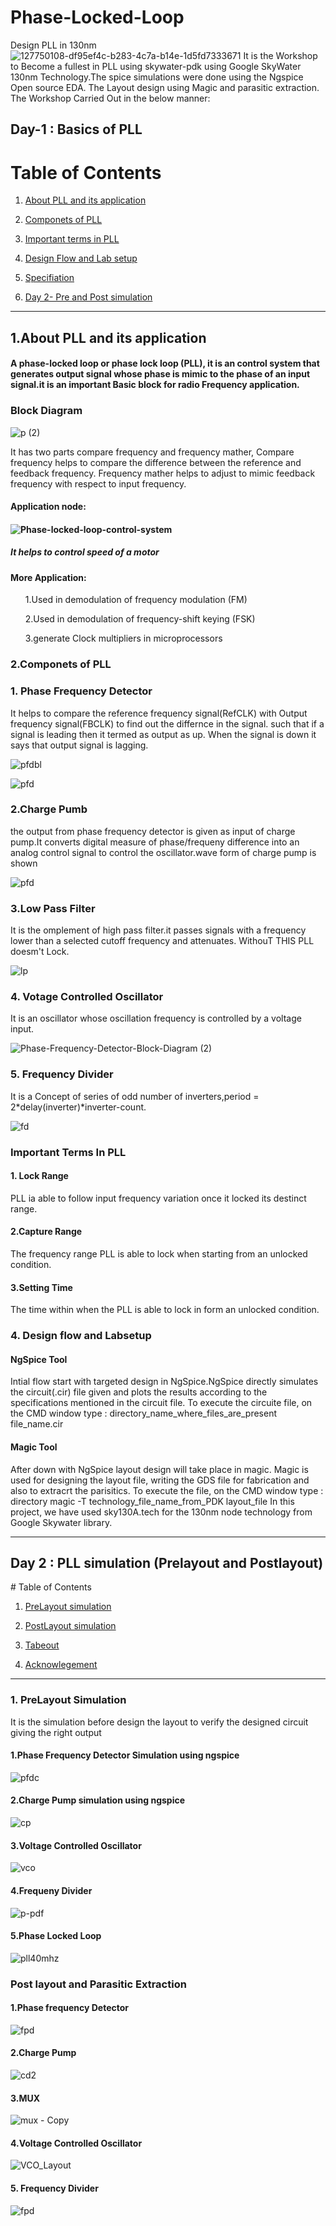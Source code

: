 # Phase-Locked-Loop
Design PLL in 130nm 
![127750108-df95ef4c-b283-4c7a-b14e-1d5fd7333671](https://user-images.githubusercontent.com/65411629/127780909-65694659-8320-45c2-80d2-4019e8a330df.png)
It is the  Workshop to Become a fullest in PLL using skywater-pdk using Google SkyWater 130nm Technology.The spice simulations were done using the Ngspice Open source EDA.
The Layout design using Magic and parasitic extraction.
The Workshop Carried Out in the below manner:
<br>
<h2>Day-1 : Basics of PLL </h2>

# Table of Contents

1. [About PLL and its application](#about)

2. [Componets of PLL](#Componets)

3. [Important terms in PLL](#terms)

4. [Design Flow and Lab setup](#design)

5. [Specifiation](#sepcs)

6. [Day 2- Pre and Post simulation](#pre) 

<hr>

## 1.About PLL and its application <a name="about"></a>
  
  <h4>A phase-locked loop or phase lock loop (PLL), it is an control system that generates  output signal whose phase is mimic to the phase of an input signal.it is an important Basic block for radio Frequency application.</h4>
<h3>Block Diagram</h3>

![p (2)](https://user-images.githubusercontent.com/65411629/127902294-4fc958aa-c9b6-4579-90a3-c3ac504d13da.png)

<p>It has two parts compare frequency and frequency mather, Compare frequency helps to compare the difference between the reference and feedback frequency. Frequency mather helps to adjust to mimic feedback frequency with respect to input frequency.</p>
<h4> Application node:<h4>
  
![Phase-locked-loop-control-system](https://user-images.githubusercontent.com/65411629/127784223-5e9945ee-2686-40e2-b31a-76bc97653810.png)
<h5>It helps to control speed of a motor</h5>
<h4>More Application:</h4>
<ul>1.Used in demodulation of frequency modulation (FM)</ul>
<ul>2.Used in demodulation of frequency-shift keying (FSK)</ul>
<ul>3.generate Clock multipliers in microprocessors </ul>
  
<h3> 2.Componets of PLL <a name="Componets"></a></h3>

  <h3>1. Phase Frequency Detector</h3>
It helps to compare the reference frequency signal(RefCLK) with Output frequency signal(FBCLK) to find out the differnce in the signal. such that if a signal is leading then it termed as output as up. When the signal is down it says that output signal is lagging.

![pfdbl](https://user-images.githubusercontent.com/65411629/127902079-54c57396-9cd9-4cba-89ab-f14b83b63b1f.jpg)

 

![pfd](https://user-images.githubusercontent.com/65411629/127818205-9ce876ff-210b-49a0-9d95-11a555f6af6f.jpg)
   
<h3>2.Charge Pumb</h3>
  the output from phase frequency detector is given as input of charge pump.It converts digital measure of phase/frequeny difference into an analog control signal to control the oscillator.wave form of charge pump is shown

  ![pfd](https://user-images.githubusercontent.com/65411629/127901526-8f7926c7-fc66-4ae0-8813-dd3c855d8468.jpg)



<h3>3.Low Pass Filter</h3>
  It is the omplement of high pass filter.it passes signals with a frequency lower than a selected cutoff frequency and attenuates. WithouT THIS PLL doesm't Lock. 
  
  ![lp](https://user-images.githubusercontent.com/65411629/127825078-d8ce7f39-746b-497c-83d2-2ba58a811a16.jpg)
<h3> 4. Votage Controlled Oscillator</h3>
   It is an oscillator whose oscillation frequency is controlled by a voltage input.
  
  ![Phase-Frequency-Detector-Block-Diagram (2)](https://user-images.githubusercontent.com/65411629/127826611-895a5763-589a-4a92-8910-683a239912c7.png)

<h3>5. Frequency Divider</h3>
  It is a Concept of series of odd number of inverters,period = 2*delay(inverter)*inverter-count.
 
  ![fd](https://user-images.githubusercontent.com/65411629/127902550-28c66e83-1ac5-4388-aad9-779c350f1376.jpg)

 <h3>Important Terms In PLL <a name="terms"></a></h3>
  
  <h4>1. Lock Range</h4>
  PLL ia able to follow input frequency variation once it locked its destinct range.
  
  <h4>2.Capture Range</h4>
  The frequency range PLL is able to lock when starting from an unlocked condition.
  
  <h4>3.Setting Time</h4>
  The time within when the PLL is able to lock in form an unlocked condition.
  
  <h3>4. Design flow and Labsetup <a name="design"></a></h3>
  <h4>NgSpice Tool</h4>
  Intial flow start with targeted design in NgSpice.NgSpice directly simulates the circuit(.cir) file given and plots the results according to the specifications mentioned in the circuit file. To execute the circuite file, on the CMD window type :
directory_name_where_files_are_present file_name.cir
<h4>Magic Tool</h4>
  After down with NgSpice layout design will take place in magic. Magic is used for designing the layout file, writing the GDS file for fabrication and also to extracrt the parisitics. To execute the file, on the CMD window type :
directory magic -T technology_file_name_from_PDK layout_file
In this project, we have used sky130A.tech for the 130nm node technology from Google Skywater library.

<br>
 <hr>
<h2>Day 2 : PLL simulation (Prelayout and Postlayout) <a name="pre"></a></h2>
# Table of Contents

1. [PreLayout simulation](#prelayout)

2. [PostLayout simulation](#postlayout)

3. [Tabeout](#tape)

4. [Acknowlegement](#ackno)

  <hr>
<h3>1. PreLayout Simulation <a name="prelayout"></a></h3>
  It is the simulation before design the layout to verify the designed circuit giving the right output
  <h4>1.Phase Frequency Detector Simulation using ngspice</h4>
  
![pfdc](https://user-images.githubusercontent.com/65411629/127900130-58e12168-510f-4232-a4d1-120b42536dc8.jpg)

  <h4>2.Charge Pump simulation using ngspice</h4>
  
  ![cp](https://user-images.githubusercontent.com/65411629/127845363-227437ef-e0e7-4c39-9403-b7560ecd7a78.jpg)
  
  <h4>3.Voltage Controlled Oscillator</h4>
  
  ![vco](https://user-images.githubusercontent.com/65411629/127845508-8012c9f3-7d9e-4b3b-b163-9cc1aa302c5f.jpg)

  <h4>4.Frequeny Divider</h4>
  
  ![p-pdf](https://user-images.githubusercontent.com/65411629/127845601-b7df7fe6-8e27-4092-a5a6-25c731d9ade3.jpg)
  
  <h4>5.Phase Locked Loop</h4>
  
![pll40mhz](https://user-images.githubusercontent.com/65411629/127899313-b75412aa-0523-4a8f-8097-dc1ba8711e49.jpg)
  
  <h3>Post layout and Parasitic Extraction <a name="postlayout"></a></h3>
  <h4>1.Phase frequency Detector</h4>
  
  ![fpd](https://user-images.githubusercontent.com/65411629/127896763-e9df250c-bf8d-442d-bb99-c63cbc8fe0b6.PNG)
<h4>2.Charge Pump</h4>

  ![cd2](https://user-images.githubusercontent.com/65411629/127897120-1e3d94b7-4e06-43b0-9777-b884430850c3.PNG)
<h4>3.MUX</h4>

  ![mux - Copy](https://user-images.githubusercontent.com/65411629/127898062-fb3aaec4-0899-4f4a-aabb-5cc20fe6273f.PNG)

  <h4>4.Voltage Controlled Oscillator</h4>
  
  ![VCO_Layout](https://user-images.githubusercontent.com/65411629/127897933-53973352-992d-4162-ac63-e443e855c39b.jpg)
<h4>5. Frequency Divider</h4>
  
  ![fpd](https://user-images.githubusercontent.com/65411629/127898288-501d02ef-2f75-4790-8eec-f19004168296.PNG)

